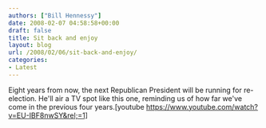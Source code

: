 ```yaml
---
authors: ["Bill Hennessy"]
date: 2008-02-07 04:58:58+00:00
draft: false
title: Sit back and enjoy
layout: blog
url: /2008/02/06/sit-back-and-enjoy/
categories:
- Latest
---
```


Eight years from now, the next Republican President will be running for re-election.  He'll air a TV spot like this one, reminding us of how far we've come in the previous four years.[youtube https://www.youtube.com/watch?v=EU-IBF8nwSY&rel;=1]
